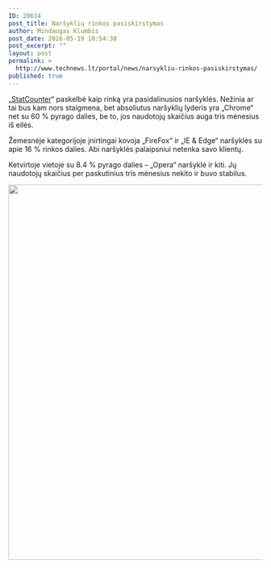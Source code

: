```yaml
---
ID: 20614
post_title: Naršyklių rinkos pasiskirstymas
author: Mindaugas Klumbis
post_date: 2016-05-19 10:54:38
post_excerpt: ""
layout: post
permalink: >
  http://www.technews.lt/portal/news/narsykliu-rinkos-pasiskirstymas/
published: true
---
```

„<a href="http://statcounter.com/">StatCounter</a>“ paskelbė kaip rinką yra pasidalinusios naršyklės. Nežinia ar tai bus kam nors staigmena, bet absoliutus naršyklių lyderis yra „Chrome“ net su 60 % pyrago dalies, be to, jos naudotojų skaičius auga tris mėnesius iš eilės.

Žemesnėje kategorijoje įnirtingai kovoja „FireFox“ ir „IE &amp; Edge“ naršyklės su apie 16 % rinkos dalies. Abi naršyklės palaipsniui netenka savo klientų.

Ketvirtoje vietoje su 8.4 % pyrago dalies – „Opera“ naršyklė ir kiti. Jų naudotojų skaičius per paskutinius tris mėnesius nekito ir buvo stabilus.
<p style="text-align: center"><a href="http://www.technews.lt/portal/wp-content/uploads/2016/05/ww-desktop-browser-apr-2016.png"><img class="alignnone wp-image-20616 size-full" src="http://www.technews.lt/portal/wp-content/uploads/2016/05/ww-desktop-browser-apr-2016.png" alt="ww-desktop-browser-apr-2016" width="1281" height="743" /></a></p>